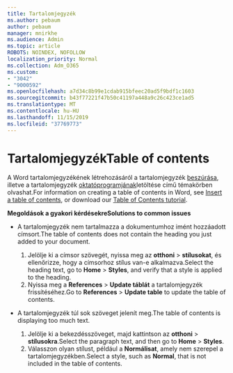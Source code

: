 ```yaml
---
title: Tartalomjegyzék
ms.author: pebaum
author: pebaum
manager: mnirkhe
ms.audience: Admin
ms.topic: article
ROBOTS: NOINDEX, NOFOLLOW
localization_priority: Normal
ms.collection: Adm_O365
ms.custom:
- "3042"
- "9000592"
ms.openlocfilehash: a7d34c8b99e1cdab915bfeec20ad5f9bdf1c1603
ms.sourcegitcommit: b43f77221f47b50c41197a448a9c26c423ce1ad5
ms.translationtype: MT
ms.contentlocale: hu-HU
ms.lasthandoff: 11/15/2019
ms.locfileid: "37769773"
---
```

# <a name="table-of-contents"></a><span data-ttu-id="5b48f-102">Tartalomjegyzék</span><span class="sxs-lookup"><span data-stu-id="5b48f-102">Table of contents</span></span>

<span data-ttu-id="5b48f-103">A Word tartalomjegyzékének létrehozásáról a tartalomjegyzék [beszúrása](https://support.office.com/article/882e8564-0edb-435e-84b5-1d8552ccf0c0), illetve a tartalomjegyzék [oktatóprogramjának](https://go.microsoft.com/fwlink/?linkid=2065106)letöltése című témakörben olvashat.</span><span class="sxs-lookup"><span data-stu-id="5b48f-103">For information on creating a table of contents in Word, see [Insert a table of contents](https://support.office.com/article/882e8564-0edb-435e-84b5-1d8552ccf0c0), or download our [Table of Contents tutorial](https://go.microsoft.com/fwlink/?linkid=2065106).</span></span>

<span data-ttu-id="5b48f-104">**Megoldások a gyakori kérdésekre**</span><span class="sxs-lookup"><span data-stu-id="5b48f-104">**Solutions to common issues**</span></span>

- <span data-ttu-id="5b48f-105">A tartalomjegyzék nem tartalmazza a dokumentumhoz imént hozzáadott címsort.</span><span class="sxs-lookup"><span data-stu-id="5b48f-105">The table of contents does not contain the heading you just added to your document.</span></span>
  1. <span data-ttu-id="5b48f-106">Jelölje ki a címsor szövegét, nyissa meg az **otthoni** > **stílusokat**, és ellenőrizze, hogy a címsorhoz stílus van-e alkalmazva.</span><span class="sxs-lookup"><span data-stu-id="5b48f-106">Select the heading text, go to **Home** > **Styles**, and verify that a style is applied to the heading.</span></span>
  2. <span data-ttu-id="5b48f-107">Nyissa meg a **References** > **Update táblát** a tartalomjegyzék frissítéséhez.</span><span class="sxs-lookup"><span data-stu-id="5b48f-107">Go to **References** > **Update table** to update the table of contents.</span></span>

- <span data-ttu-id="5b48f-108">A tartalomjegyzék túl sok szöveget jelenít meg.</span><span class="sxs-lookup"><span data-stu-id="5b48f-108">The table of contents is displaying too much text.</span></span> 
  1. <span data-ttu-id="5b48f-109">Jelölje ki a bekezdésszöveget, majd kattintson az **otthoni** > **stílusokra**.</span><span class="sxs-lookup"><span data-stu-id="5b48f-109">Select the paragraph text, and then go to **Home** > **Styles**.</span></span>
  2. <span data-ttu-id="5b48f-110">Válasszon olyan stílust, például a **Normálisat**, amely nem szerepel a tartalomjegyzékben.</span><span class="sxs-lookup"><span data-stu-id="5b48f-110">Select a style, such as **Normal**, that is not included in the table of contents.</span></span>